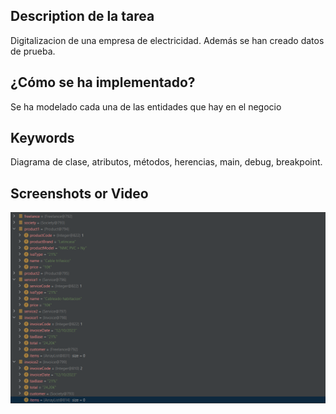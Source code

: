 ## Description de la tarea

Digitalizacion de una empresa de electricidad. Además se han creado datos de prueba.

## ¿Cómo se ha implementado?

Se ha modelado cada una de las entidades que hay en el negocio

## Keywords

Diagrama de clase, atributos, métodos, herencias, main, debug, breakpoint.

## Screenshots or Video

![img.png](img.png)
